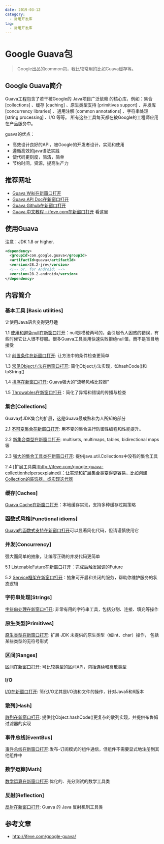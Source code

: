 ```yaml
---
date: 2019-03-12
category:
  - 常用开发库
tag:
  - 常用开发库
---
```

# Google Guava包 

> Google出品的common包，我比较常用的比如Guava缓存等。

## Google Guava简介

Guava工程包含了若干被Google的 Java项目广泛依赖 的核心库，例如：集合 [collections] 、缓存 [caching] 、原生类型支持 [primitives support] 、并发库 [concurrency libraries] 、通用注解 [common annotations] 、字符串处理 [string processing] 、I/O 等等。 所有这些工具每天都在被Google的工程师应用在产品服务中。

guava的优点：

- 高效设计良好的API，被Google的开发者设计，实现和使用
- 遵循高效的java语法实践
- 使代码更刻度，简洁，简单
- 节约时间，资源，提高生产力

## 推荐网址

- [Guava Wiki在新窗口打开](https://github.com/google/guava/wiki/Home)
- [Guava API Doc在新窗口打开](https://guava.dev/releases/snapshot-jre/api/docs/)
- [Guava Github在新窗口打开](https://github.com/google/guava)
- [Guava 中文教程 - ifeve.com在新窗口打开](http://ifeve.com/google-guava/) 看这里

## 使用Guava

注意：JDK 1.8 or higher.

```xml
<dependency>
  <groupId>com.google.guava</groupId>
  <artifactId>guava</artifactId>
  <version>28.2-jre</version>
  <!-- or, for Android: -->
  <version>28.2-android</version>
</dependency>
```

## 内容简介

### 基本工具 [Basic utilities]

让使用Java语言变得更舒适

1.1 [使用和避免null在新窗口打开](http://ifeve.com/google-guava-using-and-avoiding-null/)：null是模棱两可的，会引起令人困惑的错误，有些时候它让人很不舒服。很多Guava工具类用快速失败拒绝null值，而不是盲目地接受

1.2 [前置条件在新窗口打开](http://ifeve.com/google-guava-preconditions/): 让方法中的条件检查更简单

1.3 [常见Object方法在新窗口打开](http://ifeve.com/google-guava-commonobjectutilities/): 简化Object方法实现，如hashCode()和toString()

1.4 [排序在新窗口打开](http://ifeve.com/google-guava-ordering/): Guava强大的”流畅风格比较器”

1.5 [Throwables在新窗口打开](http://ifeve.com/google-guava-throwables/)：简化了异常和错误的传播与检查

### 集合[Collections]

Guava对JDK集合的扩展，这是Guava最成熟和为人所知的部分

2.1 [不可变集合在新窗口打开](http://ifeve.com/google-guava-immutablecollections/): 用不变的集合进行防御性编程和性能提升。

2.2 [新集合类型在新窗口打开](http://ifeve.com/google-guava-newcollectiontypes/): multisets, multimaps, tables, bidirectional maps等

2.3 [强大的集合工具类在新窗口打开](http://ifeve.com/google-guava-collectionutilities/): 提供java.util.Collections中没有的集合工具

2.4 [扩展工具类](http://ifeve.com/google-guava-collectionhelpersexplained/：让实现和扩展集合类变得更容易，比如创建Collection的装饰器，或实现迭代器

### 缓存[Caches]

[Guava Cache在新窗口打开](http://ifeve.com/google-guava-cachesexplained/)：本地缓存实现，支持多种缓存过期策略

### 函数式风格[Functional idioms]

[Guava的函数式支持在新窗口打开](http://ifeve.com/google-guava-functional/)可以显著简化代码，但请谨慎使用它

### 并发[Concurrency]

强大而简单的抽象，让编写正确的并发代码更简单

5.1 [ListenableFuture在新窗口打开](http://ifeve.com/google-guava-listenablefuture/)：完成后触发回调的Future

5.2 [Service框架在新窗口打开](http://ifeve.com/google-guava-serviceexplained/)：抽象可开启和关闭的服务，帮助你维护服务的状态逻辑

### 字符串处理[Strings]

[字符串处理在新窗口打开](http://ifeve.com/google-guava-strings/): 非常有用的字符串工具，包括分割、连接、填充等操作

### 原生类型[Primitives]

[原生类型在新窗口打开](http://ifeve.com/google-guava-primitives/): 扩展 JDK 未提供的原生类型（如int、char）操作， 包括某些类型的无符号形式

### 区间[Ranges]

[区间在新窗口打开](http://ifeve.com/google-guava-ranges/): 可比较类型的区间API，包括连续和离散类型

### I/O

[I/O在新窗口打开](http://ifeve.com/google-guava-io/): 简化I/O尤其是I/O流和文件的操作，针对Java5和6版本

### 散列[Hash]

[散列在新窗口打开](http://ifeve.com/google-guava-hashing/): 提供比Object.hashCode()更复杂的散列实现，并提供布鲁姆过滤器的实现

### 事件总线[EventBus]

[事件总线在新窗口打开](http://ifeve.com/google-guava-eventbus/):发布-订阅模式的组件通信，但组件不需要显式地注册到其他组件中

### 数学运算[Math]

[数学运算在新窗口打开](http://ifeve.com/google-guava-math/):优化的、充分测试的数学工具类

### 反射[Reflection]

[反射在新窗口打开](http://ifeve.com/guava-reflection/): Guava 的 Java 反射机制工具类

## 参考文章

- http://ifeve.com/google-guava/
